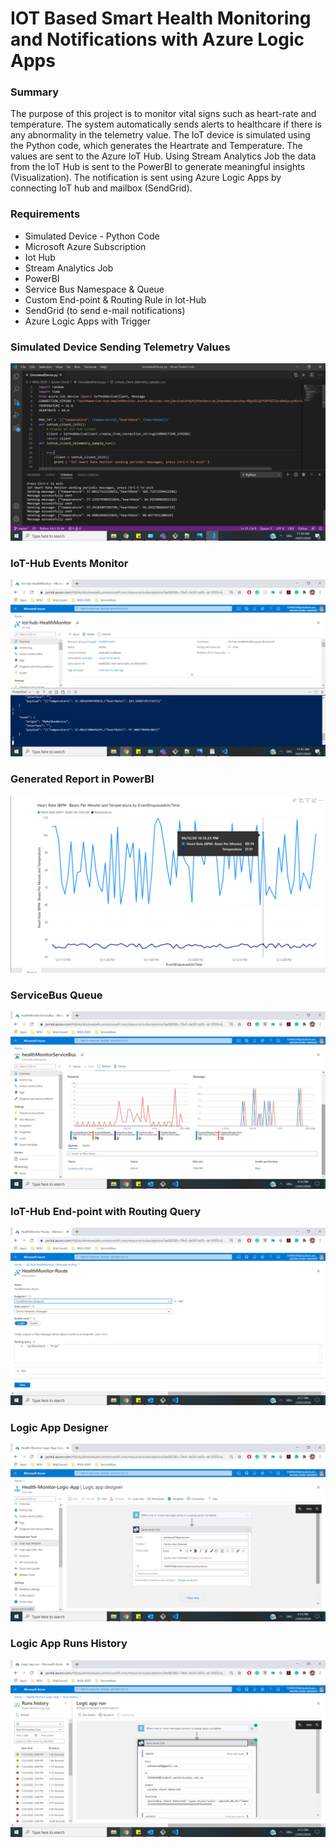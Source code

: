 # IOT Based Smart Health Monitoring and Notifications with Azure Logic Apps

### Summary
The purpose of this project is to monitor vital signs such as heart-rate and temperature. The system automatically sends alerts to healthcare if there is any abnormality in the telemetry value. The IoT device is simulated using the Python code, which generates the Heartrate and Temperature. The values are sent to the Azure IoT Hub. Using Stream Analytics Job the data from the IoT Hub is sent to the PowerBI to generate meaningful insights (Visualization). The notification is sent using Azure Logic Apps by connecting IoT hub and mailbox (SendGrid).

### Requirements
* Simulated Device - Python Code
* Microsoft Azure Subscription
* Iot Hub
* Stream Analytics Job
* PowerBI
* Service Bus Namespace & Queue
* Custom End-point & Routing Rule in Iot-Hub
* SendGrid (to send e-mail notifications)
* Azure Logic Apps with Trigger
### Simulated Device Sending Telemetry Values
![alt text](https://github.com/Shobana-Ashok/IoT-Based-Health-Monitoring-System-in-Azure/blob/master/Screenshot%20(1660).png?raw=true)
### IoT-Hub Events Monitor
![alt text](https://github.com/Shobana-Ashok/IoT-Based-Health-Monitoring-System-in-Azure/blob/master/Screenshot%20(1662).png?raw=true)
### Generated Report in PowerBI
![alt text](https://github.com/Shobana-Ashok/IoT-Based-Health-Monitoring-System-in-Azure/blob/master/Screenshot%20(1659).png?raw=true)
### ServiceBus Queue
![alt text](https://github.com/Shobana-Ashok/IoT-Based-Health-Monitoring-System-in-Azure/blob/master/Screenshot%20(1665).png?raw=true)
### IoT-Hub End-point with Routing Query
![alt text](https://github.com/Shobana-Ashok/IoT-Based-Health-Monitoring-System-in-Azure/blob/master/Screenshot%20(1666).png?raw=true)
### Logic App Designer
![alt text](https://github.com/Shobana-Ashok/IoT-Based-Health-Monitoring-System-in-Azure/blob/master/Screenshot%20(1664).png?raw=true)
### Logic App Runs History
![alt text](https://github.com/Shobana-Ashok/IoT-Based-Health-Monitoring-System-in-Azure/blob/master/Screenshot%20(1663).png?raw=true)
